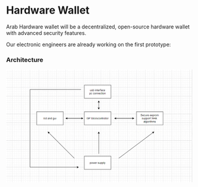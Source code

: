 # Hardware Wallet

Arab Hardware wallet will be a decentralized, open-source hardware wallet with advanced security features.

Our electronic engineers are already working on the first prototype:&#x20;

### Architecture

![](<../../../../.gitbook/assets/architecture hardwar.png>)
